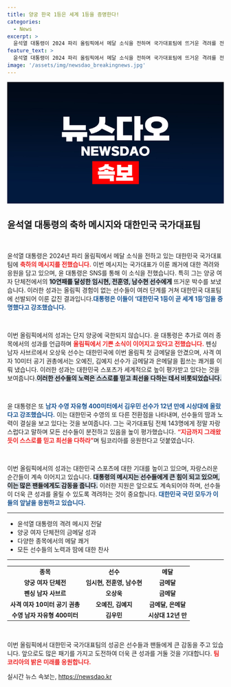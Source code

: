 ```yaml
---
title: 양궁 한국 1등은 세계 1등을 증명한다!
categories:
  - News
excerpt: >
  윤석열 대통령이 2024 파리 올림픽에서 메달 소식을 전하며 국가대표팀에 뜨거운 격려를 전했습니다. 10연패의 양궁 여자 단체전과 금메달을 쟁취한 다양한 선수들의 쾌거를 조명하며, 대한민국 1등이 곧 세계 1등임을 강조했습니다.
feature_text: >
  윤석열 대통령이 2024 파리 올림픽에서 메달 소식을 전하며 국가대표팀에 뜨거운 격려를 전했습니다. 10연패의 양궁 여자 단체전과 금메달을 쟁취한 다양한 선수들의 쾌거를 조명하며, 대한민국 1등이 곧 세계 1등임을 강조했습니다.
image: '/assets/img/newsdao_breakingnews.jpg'
---
```


<p><img src="/assets/img/newsdao_breakingnews.jpg" alt="koreaapp 속보" /></p>

<h2 data-ke-size="size26">윤석열 대통령의 축하 메시지와 대한민국 국가대표팀</h2>

<p data-ke-size="size16">&nbsp;</p>

<p>윤석열 대통령은 2024년 파리 올림픽에서 메달 소식을 전하고 있는 대한민국 국가대표팀에 <b><span style="color: #ee2323;">축하의 메시지를 전했습니다.</span></b> 이번 메시지는 국가대표가 이룬 쾌거에 대한 격려와 응원을 담고 있으며, 윤 대통령은 SNS를 통해 이 소식을 전했습니다. 특히 그는 양궁 여자 단체전에서의 <b><span style="background-color: #21538527;">10연패를 달성한 임시현, 전훈영, 남수현 선수에게</span></b> 뜨거운 박수를 보냈습니다. 이러한 성과는 올림픽 경험이 없는 선수들이 여러 단계를 거쳐 대한민국 대표팀에 선발되어 이룬 값진 결과입니다.<b><span style="color: #1a5490;">대통령은 이들이 ‘대한민국 1등이 곧 세계 1등’임을 증명했다고 강조했습니다.</span></b> </p>

<p data-ke-size="size16">&nbsp;</p>

<p>이번 올림픽에서의 성과는 단지 양궁에 국한되지 않습니다. 윤 대통령은 추가로 여러 종목에서의 성과를 언급하며 <b><span style="color: #ee2323;">올림픽에서 기쁜 소식이 이어지고 있다고 전했습니다.</span></b> 펜싱 남자 사브르에서 오상욱 선수는 대한민국에 이번 올림픽 첫 금메달을 안겼으며, 사격 여자 10미터 공기 권총에서는 오예진, 김예지 선수가 금메달과 은메달을 휩쓰는 쾌거를 이뤄 냈습니다. 이러한 성과는 대한민국 스포츠가 세계적으로 높이 평가받고 있다는 것을 보여줍니다.<b><span style="background-color: #21538527;">이러한 선수들의 노력은 스스로를 믿고 최선을 다하는 데서 비롯되었습니다.</span></b></p>

<p data-ke-size="size16">&nbsp;</p>

<p>윤 대통령은 또 <b><span style="color: #1a5490;">남자 수영 자유형 400미터에서 김우민 선수가 12년 만에 시상대에 올랐다고 강조했습니다.</span></b> 이는 대한민국 수영의 또 다른 전환점을 나타내며, 선수들의 땀과 노력이 결실을 보고 있다는 것을 보여줍니다. 그는 국가대표팀 전체 143명에게 정말 자랑스럽다고 말하며 모든 선수들이 분전하고 있음을 높이 평가했습니다. <b><span style="color: #ee2323;">“지금까지 그래왔듯이 스스로를 믿고 최선을 다하라”</span></b>며 팀코리아를 응원한다고 덧붙였습니다.</p>

<p data-ke-size="size16">&nbsp;</p>

<p>이번 올림픽에서의 성과는 대한민국 스포츠에 대한 기대를 높이고 있으며, 자랑스러운 순간들이 계속 이어지고 있습니다. <b><span style="background-color: #21538527;">대통령의 메시지는 선수들에게 큰 힘이 되고 있으며, 이는 많은 팬들에게도 감동을 줍니다.</span></b> 이러한 지원은 앞으로도 계속되어야 하며, 선수들이 더욱 큰 성과를 올릴 수 있도록 격려하는 것이 중요합니다. <b><span style="color: #1a5490;">대한민국 국민 모두가 이들의 앞날을 응원하고 있습니다.</span></b> </p>

<hr>

<ul>
  <li>윤석열 대통령의 격려 메시지 전달</li>
  <li>양궁 여자 단체전의 금메달 성과</li>
  <li>다양한 종목에서의 메달 쾌거</li>
  <li>모든 선수들의 노력과 땀에 대한 찬사</li>
</ul>

<hr>

<table style="border-collapse: collapse; width: 100%;">
  <tr>
    <td style="text-align: center; height: 17px;"><b>종목</b></td>
    <td style="text-align: center; height: 17px;"><b>선수</b></td>
    <td style="text-align: center; height: 17px;"><b>메달</b></td>
  </tr>
  <tr>
    <td style="text-align: center; height: 17px;"><b>양궁 여자 단체전</b></td>
    <td style="text-align: center; height: 17px;"><b>임시현, 전훈영, 남수현</b></td>
    <td style="text-align: center; height: 17px;"><b>금메달</b></td>
  </tr>
  <tr>
    <td style="text-align: center; height: 17px;"><b>펜싱 남자 사브르</b></td>
    <td style="text-align: center; height: 17px;"><b>오상욱</b></td>
    <td style="text-align: center; height: 17px;"><b>금메달</b></td>
  </tr>
  <tr>
    <td style="text-align: center; height: 17px;"><b>사격 여자 10미터 공기 권총</b></td>
    <td style="text-align: center; height: 17px;"><b>오예진, 김예지</b></td>
    <td style="text-align: center; height: 17px;"><b>금메달, 은메달</b></td>
  </tr>
  <tr>
    <td style="text-align: center; height: 17px;"><b>수영 남자 자유형 400미터</b></td>
    <td style="text-align: center; height: 17px;"><b>김우민</b></td>
    <td style="text-align: center; height: 17px;"><b>시상대 12년 만</b></td>
  </tr>
</table>

<p data-ke-size="size16">&nbsp;</p>

<p>이번 올림픽에서 대한민국 국가대표팀의 성공은 선수들과 팬들에게 큰 감동을 주고 있습니다. 앞으로도 많은 패기를 가지고 도전하여 더욱 큰 성과를 거둘 것을 기대합니다. <b><span style="color: #ee2323;">팀코리아의 밝은 미래를 응원합니다.</span></b></p>
실시간 뉴스 속보는, <a href="https://newsdao.kr" rel="dofollow">https://newsdao.kr</a>


